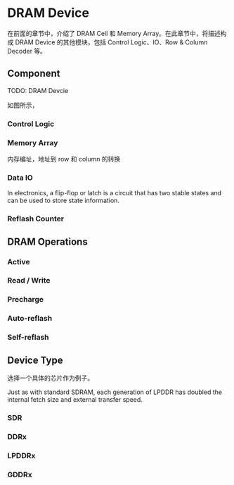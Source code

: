 # DRAM Device

在前面的章节中，介绍了 DRAM Cell 和 Memory Array。在此章节中，将描述构成 DRAM Device 的其他模块，包括 Control Logic、IO、Row & Column Decoder 等。                                                                                                                                                                                                          

## Component

TODO: DRAM Devcie

如图所示，


### Control Logic

### Memory Array

内存编址，地址到 row 和 column 的转换

### Data IO

In electronics, a flip-flop or latch is a circuit that has two stable states and can be used to store state information. 

### Reflash Counter

## DRAM Operations

### Active

### Read / Write

### Precharge

### Auto-reflash

### Self-reflash


## Device Type

选择一个具体的芯片作为例子。

Just as with standard SDRAM, each generation of LPDDR has doubled the internal fetch size and external transfer speed.

### SDR

### DDRx

### LPDDRx

### GDDRx